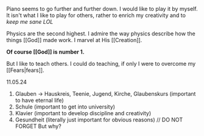 Piano seems to go further and further down.
I would like to play it by myself.
It isn't what I like to play for others, rather to enrich my creativity and to *keep me sane LOL*

Physics are the second highest. I admire the way physics describe how the things [[God]] made work. I marvel at His [[Creation]].

**Of course [[God]] is number 1.**

But I like to teach others. I could do teaching, if only I were to overcome my [[Fears|fears]].

11.05.24

1. Glauben -> Hauskreis, Teenie, Jugend, Kirche, Glaubenskurs (important to have eternal life)
2. Schule (important to get into university)
3. Klavier (important to develop discipline and creativity)
4. Gesundheit (literally just important for obvious reasons) // DO NOT FORGET
But why?
